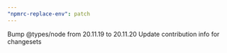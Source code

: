 ```yaml
---
"npmrc-replace-env": patch
---
```


Bump @types/node from 20.11.19 to 20.11.20
Update contribution info for changesets
